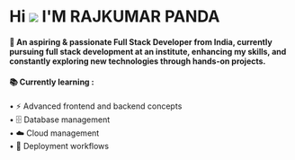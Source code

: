 # Hi  <img src="https://user-images.githubusercontent.com/18350557/176309783-0785949b-9127-417c-8b55-ab5a4333674e.gif"/> I'M  RAJKUMAR PANDA

#### 🌱 An aspiring & passionate Full Stack Developer from India, currently pursuing full stack development at an institute, enhancing my skills, and constantly exploring new technologies through hands-on projects.

#### 📚 Currently learning :
• ⚡ Advanced frontend and backend concepts  
• 🗄️ Database management  
• ☁️ Cloud management  
• 🚀 Deployment workflows
